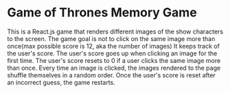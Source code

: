 # Game of Thrones  Memory Game

This is a React.js game that  renders different images of the show characters to the screen.
The game goal is not to click on the same image more than once(max possible score is 12, aka the number of images)
It keeps track of the user's score. The user's score goes up when clicking an image for the first time. The user's score  resets to 0 if a user clicks the same image more than once.
Every time an image is clicked, the images rendered to the page  shuffle themselves in a random order.
Once the user's score is reset after an incorrect guess, the game  restarts.

